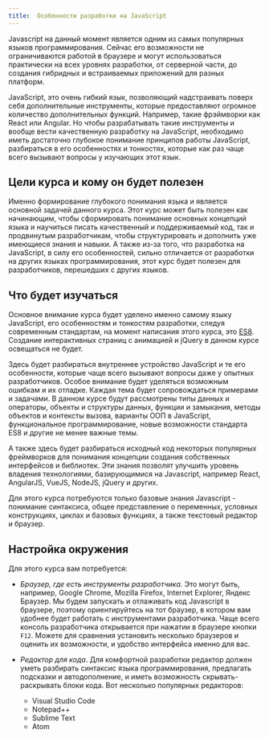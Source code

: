 ```yaml
---
title:  Особенности разработки на JavaScript
---
```


Javascript на данный момент является одним из самых популярных языков программирования. Сейчас его возможности не ограничиваются работой в браузере и могут использоваться практически на всех уровнях разработки, от серверной части, до создания гибридных и встраиваемых приложений для разных платформ.

JavaScript, это очень гибкий язык, позволяющий надстраивать поверх себя дополнительные инструменты, которые предоставляют огромное количество дополнительных функций. Например, такие фрэймворки как React или Angular. Но чтобы разрабатывать такие инструменты и вообще вести качественную разработку на JavaScript, необходимо иметь достаточно глубокое понимание принципов работы JavaScript, разбираться в его особенностях и тонкостях, которые как раз чаще всего вызывают вопросы у изучающих этот язык.

## Цели курса и кому он будет полезен

Именно формирование глубокого понимания языка и является основной задачей данного курса. Этот курс может быть полезен как начинающим, чтобы сформировать понимание основных концепций языка и научиться писать качественный и поддерживаемый код, так и продвинутым разработчикам, чтобы структурировать и дополнить уже имеющиеся знания и навыки. А также из-за того, что разработка на JavaScript, в силу его особенностей, сильно отличается от разработки на других языках программирования, этот курс будет полезен для разработчиков, перешедших с других языков.

## Что будет изучаться

Основное внимание курса будет уделено именно самому языку JavaScript, его особенностям и тонкостям разработки, следуя современным стандартам, на момент написания этого курса, это [ES8](http://www.ecma-international.org/publications/standards/Ecma-262.htm). Создание интерактивных страниц с анимацией и jQuery в данном курсе освещаться не будет.

Здесь будет разбираться внутреннее устройство JavaScript и те его особенности, которые чаще всего вызывают вопросы даже у опытных разработчиков. Особое внимание будет уделяться возможным ошибкам и их отладке. Каждая тема будет сопровождаться примерами и задачами.
В данном курсе будут рассмотрены типы данных и операторы, объекты и структуры данных, функции и замыкания, методы объектов и контексты вызова, варианты ООП в JavaScript, функциональное программирование, новые возможности стандарта ES8 и другие не менее важные темы.

А также здесь будет разбираться исходный код некоторых популярных фреймворков для понимания концепции создания собственных интерфейсов и библиотек. Эти знания позволят улучшить уровень владения технологиями, базирующимися на Javascript, например React, AngularJS, VueJS, NodeJS, jQuery и других.

Для этого курса потребуются только базовые знания Javascript - понимание синтаксиса, общее представление о переменных, условных конструкциях, циклах и базовых функциях, а также текстовый редактор и браузер.

## Настройка окружения

Для этого курса вам потребуется:

- _Браузер, где есть инструменты разработчика._ Это могут быть, например, Google Chrome, Mozilla Firefox, Internet Explorer, Яндекс Браузер. Мы будем запускать и отлаживать код Javascript в браузере, поэтому ориентируйтесь на тот браузер, в котором вам удобнее будет работать с инструментами разработчика. Чаще всего консоль разработчика открывается при нажатии в браузере кнопки `F12`. Можете для сравнения установить несколько браузеров и оценить их возможности, и удобство интерфейса именно для вас.

- _Редактор для кода_. Для комфортной разработки редактор должен уметь разбирать синтаксис языка программирования, предлагать подсказки и автодополнение, и иметь возможность скрывать-раскрывать блоки кода. Вот несколько популярных редакторов:
  - Visual Studio Code
  - Notepad++
  - Sublime Text
  - Atom
